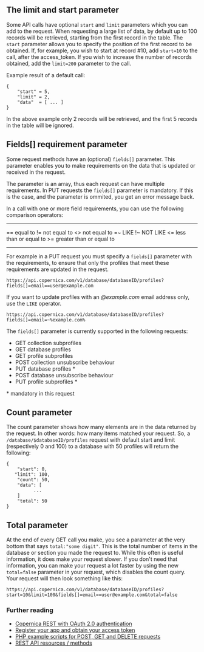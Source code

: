 The limit and start parameter
-----------------------------

Some API calls have optional `start` and `limit` parameters which you
can add to the request. When requesting a large list of data, by default
up to 100 records will be retrieved, starting from the first record in
the table. The `start` parameter allows you to specify the position of
the first record to be obtained. If, for example, you wish to start at
record \#10, add `start=10` to the call, after the access\_token. If you
wish to increase the number of records obtained, add the `limit=200`
parameter to the call.

Example result of a default call:

```
{
    "start" = 5,
    "limit" = 2,
    "data"  = [ ... ]
}
```

In the above example only 2 records will be retrieved, and the first 5
records in the table will be ignored.

Fields[] requirement parameter
------------------------------

Some request methods have an (optional) `fields[]` parameter. This
parameter enables you to make requirements on the data that is updated
or received in the request.

The parameter is an array, thus each request can have multiple
requirements. In PUT requests the `fields[]` parameter is mandatory. If
this is the case, and the parameter is ommited, you get an error message
back.

In a call with one or more field requirements, you can use the following
comparison operators:

  ------ --------------------------
  ==     equal to
  !=     not equal to
  \<\>   not equal to
  =\~    LIKE
  !\~    NOT LIKE
  \<=    less than or equal to
  \>=    greater than or equal to
  ------ --------------------------

For example in a PUT request you must specify a `fields[]` parameter
with the requirements, to ensure that only the profiles that meet these
requirements are updated in the request.

    https://api.copernica.com/v1/database/databaseID/profiles?fields[]=email==user@example.com

If you want to update profiles with an *@example.com* email address
only, use the `LIKE` operator.

    https://api.copernica.com/v1/database/databaseID/profiles?fields[]=email=~%example.com%

The `fields[]` parameter is currently supported in the following
requests:

-   GET collection subprofiles
-   GET database profiles
-   GET profile subprofiles
-   POST collection unsubscribe behaviour
-   PUT database profiles \*
-   POST database unsubscribe behaviour
-   PUT profile subprofiles \*

\* mandatory in this request

Count parameter
---------------

The count parameter shows how many elements are in the data returned by
the request. In other words: how many items matched your request. So, a
`/database/$databaseID/profiles` request with default start and limit
(respectively 0 and 100) to a database with 50 profiles will return the
following:

```
{
    "start": 0,
   "limit": 100,
    "count": 50,
    "data": [
          ...
    ]
    "total": 50
}
```

Total parameter
---------------

At the end of every GET call you make, you see a parameter at the very
bottom that says `total:"some digit"`. This is the total number of items
in the database or section you made the request to. While this often is
useful information, it does make your request slower. If you don't need
that information, you can make your request a lot faster by using the
new `total=false` parameter in your request, which disables the count
query. Your request will then look something like this:

    https://api.copernica.com/v1/database/databaseID/profiles?start=10&limit=100&fields[]=email==user@example.com&total=false

### Further reading

-   [Copernica REST with OAuth 2.0
    authentication](./setting-up-copernica-rest-service.md)
-   [Register your app and obtain your access
    token](./register-your-app-on-copernica-com.md)
-   [PHP example scripts for POST, GET and DELETE
    requests](./example-get-post-and-delete-requests.md)
-   [REST API resources / methods](./the-copernica-rest-api.md)

